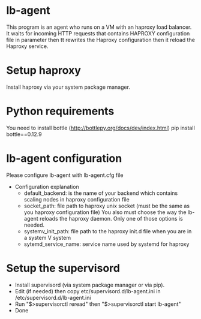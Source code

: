 # lb-agent
This program is an agent who runs on a VM with an haproxy load balancer.
It waits for incoming HTTP requests that contains HAPROXY configuration file in parameter then tt rewrites the Haproxy configuration then it reload the Haproxy service.


# Setup haproxy
Install haproxy via your system package manager.


# Python requirements
You need to install bottle (http://bottlepy.org/docs/dev/index.html)
pip install bottle==0.12.9


# lb-agent configuration
Please configure lb-agent with lb-agent.cfg file

* Configuration explanation
  - default_backend: is the name of your backend which contains scaling nodes in haproxy configuration file
  - socket_path: file path to haproxy unix socket (must be the same as you haproxy configuration file)
 You also must choose the way the lb-agent reloads the haproxy daemon. Only one of those options is needed.
  - systemv_init_path: file path to the haproxy init.d file when you are in a system V system
  - sytemd_service_name: service name used by systemd for haproxy



# Setup the supervisord
- Install supervisord (via system package manager or via pip).
- Edit (if needed) then copy etc/supervisord.d/lb-agent.ini in /etc/supervisord.d/lb-agent.ini
- Run "$>supervisorctl reread" then "$>supervisorctl start lb-agent"
- Done
